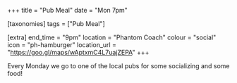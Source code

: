 +++
title = "Pub Meal"
date = "Mon 7pm"

[taxonomies]
tags = ["Pub Meal"]

[extra]
end_time = "9pm"
location = "Phantom Coach"
colour = "social"
icon = "ph-hamburger"
location_url = "https://goo.gl/maps/wAptxmC4L7uajZEPA"
+++

Every Monday we go to one of the local pubs for some socializing and some food!